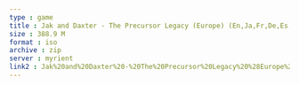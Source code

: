 ```yaml
---
type : game
title : Jak and Daxter - The Precursor Legacy (Europe) (En,Ja,Fr,De,Es,It) (Demo)
size : 388.9 M
format : iso
archive : zip
server : myrient
link2 : Jak%20and%20Daxter%20-%20The%20Precursor%20Legacy%20%28Europe%29%20%28En%2CJa%2CFr%2CDe%2CEs%2CIt%29%20%28Demo%29
---
```

